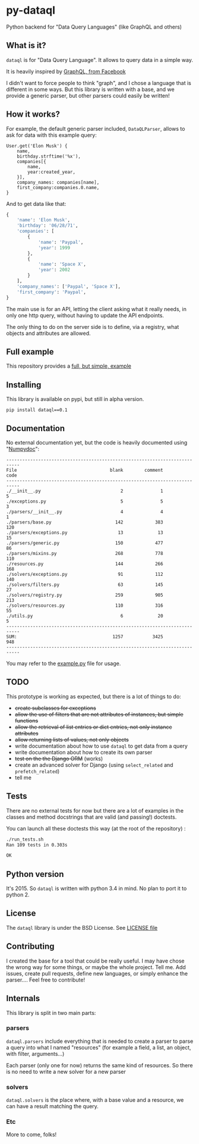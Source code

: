 # py-dataql

Python backend for "Data Query Languages" (like GraphQL and others)

## What is it?

`dataql` is for "Data Query Language". It allows to query data in a simple way.

It is heavily inspired by [GraphQL, from Facebook](https://facebook.github.io/react/blog/2015/05/01/graphql-introduction.html)

I didn't want to force people to think "graph", and I chose a language that is different in some
ways. But this library is written with a base, and we provide a generic parser, but other parsers
could easily be written!

## How it works?

For example, the default generic parser included, `DataQLParser`, allows to ask for data
with this example query:

```
User.get('Elon Musk') {
    name,
    birthday.strftime('%x'),
    companies[{
        name,
        year:created_year,
    }],
    company_names: companies[name],
    first_company:companies.0.name,
}
```

And to get data like that:

```python
{
    'name': 'Elon Musk',
    'birthday': '06/28/71',
    'companies': [
        {
            'name': 'Paypal',
            'year': 1999
        },
        {
            'name': 'Space X',
            'year': 2002
        }
    ],
    'company_names': ['Paypal', 'Space X'],
    'first_company': 'Paypal',
}
```

The main use is for an API, letting the client asking what it really needs, in only one http query,
without having to update the API endpoints.

The only thing to do on the server side is to define, via a registry, what objects and attributes
are allowed.

## Full example

This repository provides a [full, but simple, example](example.py)

## Installing

This library is available on pypi, but still in alpha version.

```
pip install dataql==0.1
```

## Documentation

No external documentation yet, but the code is heavily documented
using "[Numpydoc](https://github.com/numpy/numpy/blob/master/doc/HOWTO_DOCUMENT.rst.txt)":

```
---------------------------------------------------------------------------
File                                   blank        comment           code
---------------------------------------------------------------------------
./__init__.py                              2              1              5
./exceptions.py                            5              5              3
./parsers/__init__.py                      4              4              1
./parsers/base.py                        142            383            120
./parsers/exceptions.py                   13             13             15
./parsers/generic.py                     150            477             86
./parsers/mixins.py                      268            778            110
./resources.py                           144            266            168
./solvers/exceptions.py                   91            112            140
./solvers/filters.py                      63            145             27
./solvers/registry.py                    259            905            213
./solvers/resources.py                   110            316             55
./utils.py                                 6             20              5
---------------------------------------------------------------------------
SUM:                                    1257           3425            948
---------------------------------------------------------------------------
```

You may refer to the [example.py](example.py) file for usage.


## TODO

This prototype is working as expected, but there is a lot of things to do:

- ~~create subclasses for exceptions~~
- ~~allow the use of filters that are not attributes of instances, but simple functions~~
- ~~allow the retrieval of list entries or dict entries, not only instance attributes~~
- ~~allow returning lists of values, not only objects~~
- write documentation about how to use `dataql` to get data from a query
- write documentation about how to create its own parser
- ~~test on the the Django ORM~~ (works)
- create an advanced solver for Django (using `select_related` and `prefetch_related`)
- tell me

## Tests

There are no external tests for now but there are a lot of examples in the classes and method
docstrings that are valid (and passing!) doctests.

You can launch all these doctests this way (at the root of the repository) :

```sh
./run_tests.sh
Ran 109 tests in 0.303s

OK
```

## Python version

It's 2015. So `dataql` is written with python 3.4 in mind. No plan to port it to python 2. 

## License

The `dataql` library is under the BSD License. See [LICENSE file](LICENSE)

## Contributing

I created the base for a tool that could be really useful. I may have chose the wrong way for some
things, or maybe the whole project. Tell me. Add issues, create pull requests, define new
languages, or simply enhance the parser.... Feel free to contribute!
 
## Internals

This library is split in two main parts: 

### parsers

`dataql.parsers` include everything that is needed to create a parser to parse a query into what
I named "resources" (for example a field, a list, an object, with filter, arguments...)

Each parser (only one for now) returns the same kind of resources. So there is no need to write
a new solver for a new parser
 
### solvers
 
 `dataql.solvers` is the place where, with a base value and a resource, we can have a result
 matching the query.
 
### Etc
 
 More to come, folks!
 
